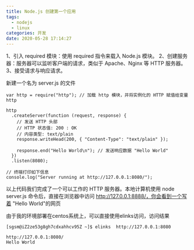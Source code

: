 ```yaml
---
title: Node.js 创建第一个应用 
tags:
  - nodejs
  - linux
categories: 开发
date: 2020-05-28 17:14:27
---
```


  1、引入 required 模块：使用 required 指令来载入 Node.js 模块。
  2、创建服务器：服务器可以监听客户端的请求，类似于 Apache、Nginx 等 HTTP 服务器。
  3、接受请求与响应请求。

新建一个名为 server.js 的文件

    var http = require("http"); // 加载 http 模块，并将实例化的 HTTP 赋值给变量 http

    http
      .createServer(function (request, response) {
        // 发送 HTTP 头部
        // HTTP 状态值: 200 : OK
        // 内容类型: text/plain
        response.writeHead(200, { "Content-Type": "text/plain" });

        response.end("Hello World\n"); // 发送响应数据 "Hello World"
      })
      .listen(8080);

    // 终端打印如下信息
    console.log("Server running at http://127.0.0.1:8080/");

以上代码我们完成了一个可以工作的 HTTP 服务器。本地计算机使用 node server.js 命令后，直接在浏览器中访问 http://127.0.0.1:8888/，你会看到一个写着 "Hello World"的网页

由于我的环境部署在centos系统上，可以直接使用elinks访问，访问结果

    [sgsm@iZ2ze53g8gh7cdxahhcv95Z ~]$ elinks  http://127.0.0.1:8080
                                                                                                                      http://127.0.0.1:8080/ 
    Hello World     